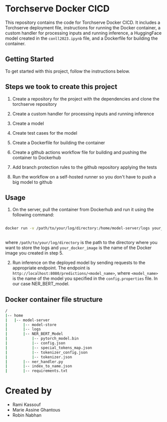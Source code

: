 # Torchserve Docker CICD 

This repository contains the code for Torchserve Docker CICD. It includes a Torchserve deployment file, instructions for running the Docker container, a custom handler for processing inputs and running inference, a HuggingFace model created in the `conll2023.ipynb` file, and a Dockerfile for building the container.

## Getting Started

To get started with this project, follow the instructions below.

## Steps we took to create this project

1. Create a repository for the project with the dependencies and clone the torchserve repository

2. Create a custom handler for processing inputs and running inference

3. Create a model

4. Create test cases for the model

5. Create a Dockerfile for building the container

6. Create a github actions workflow file for building and pushing the container to Dockerhub

7. Add branch protection rules to the github repository applying the tests

8. Run the workflow on a self-hosted runner so you don't have to push a big model to github

## Usage

1. On the server, pull the container from Dockerhub and run it using the following command:

```bash

docker run -v /path/to/your/log/directory:/home/model-server/logs your_docker_image
    
```
where `/path/to/your/log/directory` is the path to the directory where you want to store the logs and `your_docker_image` is the name of the Docker image you created in step 5.

2. Run inference on the deployed model by sending requests to the appropriate endpoint. The endpoint is `http://localhost:8080/predictions/<model_name>`, where `<model_name>` is the name of the model you specified in the `config.properties` file. In our case NER_BERT_model.


## Docker container file structure
    
```bash
/
|-- home
|   |-- model-server
|       |-- model-store
|       |-- logs
|       |-- NER_BERT_Model
|           |-- pytorch_model.bin
|           |-- config.json
|           |-- special_tokens_map.json
|           |-- tokenizer_config.json
|           |-- tokenizer.json
|       |-- ner_handler.py
|       |-- index_to_name.json
|       |-- requirements.txt

```
# Created by 

- Rami Kassouf
- Marie Assine Ghantous
- Robin Nabhan
